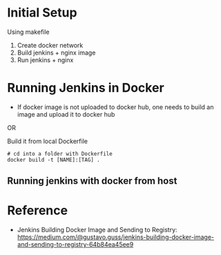 # Initial Setup

Using makefile

1. Create docker network
2. Build jenkins + nginx image
3. Run jenkins + nginx






# Running Jenkins in Docker

* If docker image is not uploaded to docker hub, one needs to build an image and upload it to docker hub

OR

Build it from local Dockerfile

```
# cd into a folder with Dockerfile
docker build -t [NAME]:[TAG] .
```

## Running jenkins with docker from host



# Reference

- Jenkins Building Docker Image and Sending to Registry: https://medium.com/@gustavo.guss/jenkins-building-docker-image-and-sending-to-registry-64b84ea45ee9

